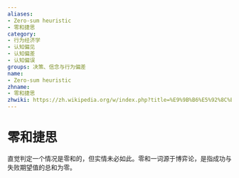```yaml
---
aliases:
- Zero-sum heuristic
- 零和捷思
category:
- 行为经济学
- 认知偏见
- 认知偏差
- 认知偏误
groups: 决策、信念与行为偏差
name:
- Zero-sum heuristic
zhname:
- 零和捷思
zhwiki: https://zh.wikipedia.org/w/index.php?title=%E9%9B%B6%E5%92%8C%E6%8D%B7%E6%80%9D&action=edit&redlink=1
---
```


# 零和捷思

直觉判定一个情况是零和的，但实情未必如此。零和一词源于博弈论，是指成功与失败期望值的总和为零。
